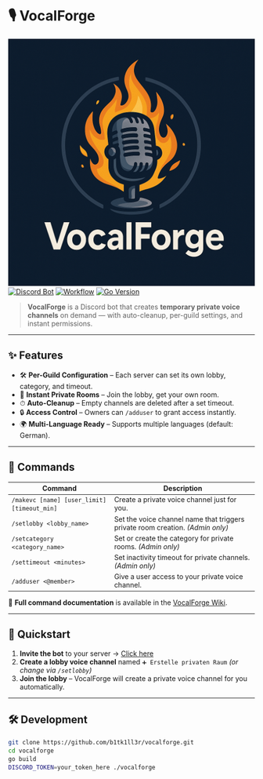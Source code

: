 # 🎙️ VocalForge

![VocalForge Logo](https://github.com/b1tk1ll3r/vocalforge/blob/main/logo.png)  
[![Discord Bot](https://img.shields.io/badge/Discord-Invite-blue?logo=discord&logoColor=white)](https://discord.com/oauth2/authorize?client_id=1403851394452291584)
[![Workflow](https://git.send.nrw/sendnrw/discord-auto-voice/actions/workflows/registry.yml)](LICENSE)
[![Go Version](https://img.shields.io/github/go-mod/go-version/b1tk1ll3r/vocalforge)](go.mod)

> **VocalForge** is a Discord bot that creates **temporary private voice channels** on demand — with auto-cleanup, per-guild settings, and instant permissions.

---

## ✨ Features

- 🛠 **Per-Guild Configuration** – Each server can set its own lobby, category, and timeout.  
- 🚪 **Instant Private Rooms** – Join the lobby, get your own room.  
- ⏱ **Auto-Cleanup** – Empty channels are deleted after a set timeout.  
- 🔒 **Access Control** – Owners can `/adduser` to grant access instantly.  
- 🌍 **Multi-Language Ready** – Supports multiple languages (default: German).  

---

## 📜 Commands

| Command | Description |
| ------- | ----------- |
| `/makevc [name] [user_limit] [timeout_min]` | Create a private voice channel just for you. |
| `/setlobby <lobby_name>` | Set the voice channel name that triggers private room creation. *(Admin only)* |
| `/setcategory <category_name>` | Set or create the category for private rooms. *(Admin only)* |
| `/settimeout <minutes>` | Set inactivity timeout for private channels. *(Admin only)* |
| `/adduser <@member>` | Give a user access to your private voice channel. |

📖 **Full command documentation** is available in the [VocalForge Wiki](https://github.com/b1tk1ll3r/vocalforge/wiki).

---

## 🚀 Quickstart

1. **Invite the bot** to your server → [Click here](https://discord.com/oauth2/authorize?client_id=1403851394452291584)  
2. **Create a lobby voice channel** named `➕ Erstelle privaten Raum` *(or change via `/setlobby`)*  
3. **Join the lobby** – VocalForge will create a private voice channel for you automatically.  

---

## 🛠 Development

```bash
git clone https://github.com/b1tk1ll3r/vocalforge.git
cd vocalforge
go build
DISCORD_TOKEN=your_token_here ./vocalforge
